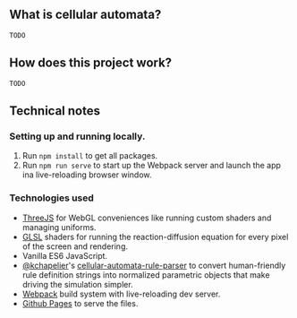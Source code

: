 ## What is cellular automata?

```
TODO
```

## How does this project work?

```
TODO
```

## Technical notes

### Setting up and running locally.

1. Run `npm install` to get all packages.
1. Run `npm run serve` to start up the Webpack server and launch the app ina  live-reloading browser window.

### Technologies used

* [ThreeJS](https://threejs.org/) for WebGL conveniences like running custom shaders and managing uniforms.
* [GLSL](https://www.khronos.org/opengl/wiki/Core_Language_(GLSL)) shaders for running the reaction-diffusion equation for every pixel of the screen and rendering.
* Vanilla ES6 JavaScript.
* [@kchapelier](https://github.com/kchapelier)'s [cellular-automata-rule-parser](https://github.com/kchapelier/cellular-automata-rule-parser) to convert human-friendly rule definition strings into normalized parametric objects that make driving the simulation simpler.
* [Webpack](https://webpack.js.org/) build system with live-reloading dev server.
* [Github Pages](https://pages.github.com/) to serve the files.